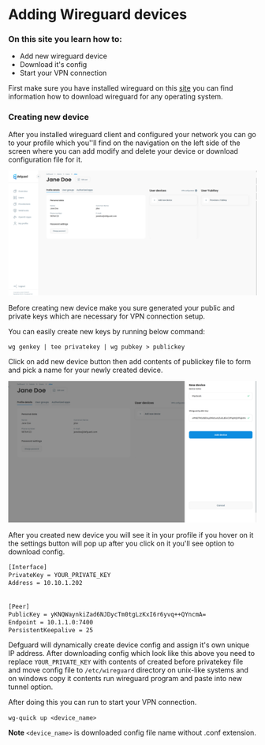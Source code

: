 # Adding Wireguard devices

### On this site you learn how to:

* Add new wireguard device
* Download it's config
* Start your VPN connection

First make sure you have installed wireguard on this [site](https://www.wireguard.com/install/) you can find information how to download wireguard for any operating system.

### Creating new device

After you installed wireguard client and configured your network you can go to your profile which you''ll find on the navigation on the left side of the screen where you can add modify and delete your device or download configuration file for it.

![Profile page](../../.gitbook/assets/profile.png)



Before creating new device make you sure generated your public and private keys which are necessary for VPN connection setup.

You can easily create new keys by running below command:

```
wg genkey | tee privatekey | wg pubkey > publickey
```

Click on add new device button then add contents of publickey file to form and pick a name for your newly created device.

![New device Form](../../.gitbook/assets/adddevice.png)

After you created new device you will see it in your profile if you hover on it the settings button will pop up after you click on it you'll see option to download config.

```
[Interface]
PrivateKey = YOUR_PRIVATE_KEY
Address = 10.10.1.202


[Peer]
PublicKey = yKNQWaynkiZad6NJDycTm0tgLzKxI6r6yvq++QYncmA=
Endpoint = 10.1.1.0:7400
PersistentKeepalive = 25
```

Defguard will dynamically create device config and assign it's own unique IP address. After downloading config which look like this above you need to replace `YOUR_PRIVATE_KEY` with contents of created before privatekey file and move config file to `/etc/wireguard` directory on  unix-like systems and on windows copy it contents run wireguard program and paste into new tunnel option.

After doing this you can run to start your VPN connection.

`wg-quick up <device_name>`

**Note** `<device_name>` is downloaded config file name without .conf extension.
